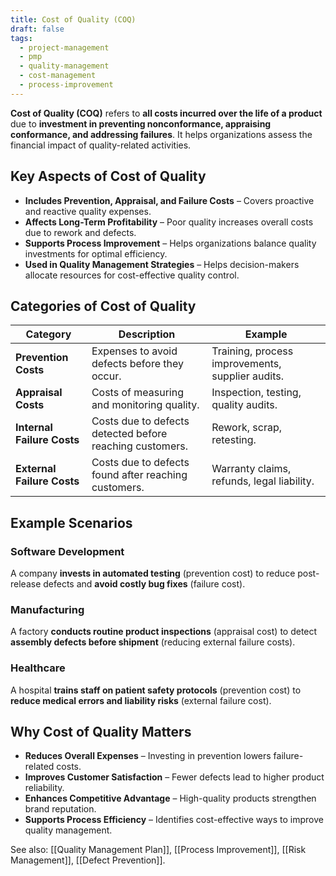 ```yaml
---
title: Cost of Quality (COQ)
draft: false
tags:
  - project-management
  - pmp
  - quality-management
  - cost-management
  - process-improvement
---
```


**Cost of Quality (COQ)** refers to **all costs incurred over the life of a product** due to **investment in preventing nonconformance, appraising conformance, and addressing failures**. It helps organizations assess the financial impact of quality-related activities.

## Key Aspects of Cost of Quality
- **Includes Prevention, Appraisal, and Failure Costs** – Covers proactive and reactive quality expenses.
- **Affects Long-Term Profitability** – Poor quality increases overall costs due to rework and defects.
- **Supports Process Improvement** – Helps organizations balance quality investments for optimal efficiency.
- **Used in Quality Management Strategies** – Helps decision-makers allocate resources for cost-effective quality control.

## Categories of Cost of Quality
| **Category**        | **Description** | **Example** |
|---------------------|------------------------------------------------|------------------------------------------------|
| **Prevention Costs** | Expenses to avoid defects before they occur. | Training, process improvements, supplier audits. |
| **Appraisal Costs** | Costs of measuring and monitoring quality. | Inspection, testing, quality audits. |
| **Internal Failure Costs** | Costs due to defects detected before reaching customers. | Rework, scrap, retesting. |
| **External Failure Costs** | Costs due to defects found after reaching customers. | Warranty claims, refunds, legal liability. |

## Example Scenarios

### **Software Development**
A company **invests in automated testing** (prevention cost) to reduce post-release defects and **avoid costly bug fixes** (failure cost).

### **Manufacturing**
A factory **conducts routine product inspections** (appraisal cost) to detect **assembly defects before shipment** (reducing external failure costs).

### **Healthcare**
A hospital **trains staff on patient safety protocols** (prevention cost) to **reduce medical errors and liability risks** (external failure cost).

## Why Cost of Quality Matters
- **Reduces Overall Expenses** – Investing in prevention lowers failure-related costs.
- **Improves Customer Satisfaction** – Fewer defects lead to higher product reliability.
- **Enhances Competitive Advantage** – High-quality products strengthen brand reputation.
- **Supports Process Efficiency** – Identifies cost-effective ways to improve quality management.

See also: [[Quality Management Plan]], [[Process Improvement]], [[Risk Management]], [[Defect Prevention]].

